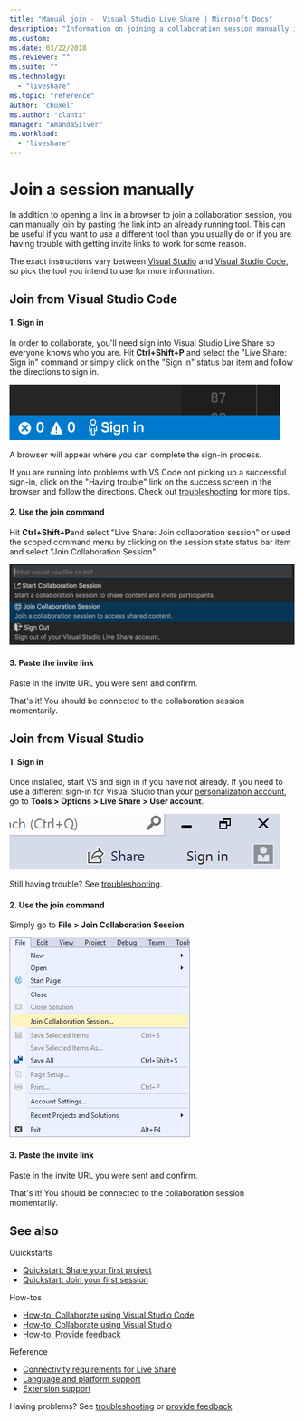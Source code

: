 ```yaml
---
title: "Manual join -  Visual Studio Live Share | Microsoft Docs"
description: "Information on joining a collaboration session manually in Visual Studio Live share."
ms.custom:
ms.date: 03/22/2018
ms.reviewer: ""
ms.suite: ""
ms.technology: 
  - "liveshare"
ms.topic: "reference"
author: "chuxel"
ms.author: "clantz"
manager: "AmandaSilver"
ms.workload: 
  - "liveshare"
---
```

# Join a session manually

In addition to opening a link in a browser to join a collaboration session, you can manually join by pasting the link into an already running tool. This can be useful if you want to use a different tool than you usually do or if you are having trouble with getting invite links to work for some reason.

The exact instructions vary between [Visual Studio](#join-from-visual-studio) and [Visual Studio Code](#join-from-visual-studio-code), so pick the tool you intend to use for more information.

## Join from Visual Studio Code

#### 1. Sign in

In order to collaborate, you'll need sign into Visual Studio Live Share so everyone knows who you are. Hit **Ctrl+Shift+P** and select the "Live Share: Sign in" command or simply click on the "Sign in" status bar item and follow the directions to sign in.

 ![VS Code Download](../media/vscode-sign-in-button.png)

A browser will appear where you can complete the sign-in process.

If you are running into problems with VS Code not picking up a successful sign-in, click on the "Having trouble" link on the success screen in the browser and follow the directions. Check out [troubleshooting](../troubleshooting.md#sign-in) for more tips.

#### 2. Use the join command

Hit **Ctrl+Shift+P**and select "Live Share: Join collaboration session" or used the scoped command menu by clicking on the session state status bar item and select "Join Collaboration Session".

![Join scoped command menu item](../media/vscode-join.png)

#### 3. Paste the invite link

Paste in the invite URL you were sent and confirm.

That's it! You should be connected to the collaboration session momentarily.

## Join from Visual Studio

#### 1. Sign in

Once installed, start VS and sign in if you have not already. If you need to use a different sign-in for Visual Studio than your [personalization account](https://docs.microsoft.com/en-us/visualstudio/ide/signing-in-to-visual-studio), go to **Tools &gt; Options &gt; Live Share &gt; User account**.

![VS sign in](../media/vs-sign-in-button.png)

Still having trouble? See [troubleshooting](../troubleshooting.md#sign-in).

#### 2. Use the join command

Simply go to **File > Join Collaboration Session**.

![VS Join menu](../media/vs-join.png)

#### 3. Paste the invite link

Paste in the invite URL you were sent and confirm.

That's it! You should be connected to the collaboration session momentarily.

## See also

Quickstarts

- [Quickstart: Share your first project](../quickstart/share.md)
- [Quickstart: Join your first session](../quickstart/join.md)

How-tos

- [How-to: Collaborate using Visual Studio Code](../use/vscode.md)
- [How-to: Collaborate using Visual Studio](../use/vscode.md)
- [How-to: Provide feedback](../support.md)

Reference

- [Connectivity requirements for Live Share](connectivity.md)
- [Language and platform support](platform-support.md)
- [Extension support](extensions.md)

Having problems? See [troubleshooting](../troubleshooting.md) or [provide feedback](../support.md).
